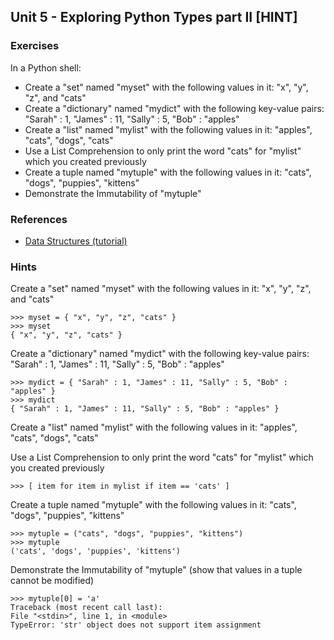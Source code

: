 Unit 5 - Exploring Python Types part II [HINT]
---

### **Exercises**

In a Python shell:

* Create a "set" named "myset" with the following values in it: "x", "y", "z", and "cats"
* Create a "dictionary" named "mydict" with the following key-value pairs: "Sarah" : 1, "James" : 11, "Sally" : 5, "Bob" : "apples"
* Create a "list" named "mylist" with the following values in it: "apples", "cats", "dogs", "cats"
* Use a List Comprehension to only print the word "cats" for "mylist" which you created previously
* Create a tuple named "mytuple" with the following values in it: "cats", "dogs", "puppies", "kittens"
* Demonstrate the Immutability of "mytuple"

### References

* [Data Structures (tutorial)](https://docs.python.org/3/tutorial/datastructures.html)

### Hints

Create a "set" named "myset" with the following values in it: "x", "y", "z", and "cats"

    >>> myset = { "x", "y", "z", "cats" }
    >>> myset
    { "x", "y", "z", "cats" }

Create a "dictionary" named "mydict" with the following key-value pairs: "Sarah" : 1, "James" : 11, "Sally" : 5, "Bob" : "apples"

    >>> mydict = { "Sarah" : 1, "James" : 11, "Sally" : 5, "Bob" : "apples" }
    >>> mydict
    { "Sarah" : 1, "James" : 11, "Sally" : 5, "Bob" : "apples" }

Create a "list" named "mylist" with the following values in it: "apples", "cats", "dogs", "cats"

Use a List Comprehension to only print the word "cats" for "mylist" which you created previously

    >>> [ item for item in mylist if item == 'cats' ]

Create a tuple named "mytuple" with the following values in it: "cats", "dogs", "puppies", "kittens"

    >>> mytuple = ("cats", "dogs", "puppies", "kittens")
    >>> mytuple
    ('cats', 'dogs', 'puppies', 'kittens')

Demonstrate the Immutability of "mytuple" (show that values in a tuple cannot be modified)

    >>> mytuple[0] = 'a'
    Traceback (most recent call last):
    File "<stdin>", line 1, in <module>
    TypeError: 'str' object does not support item assignment
  